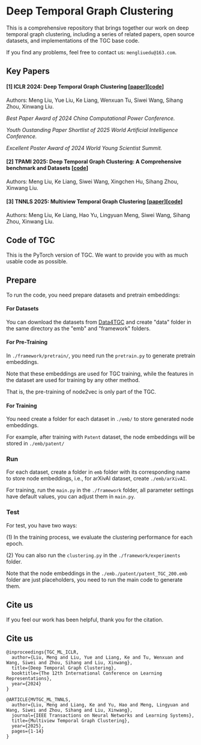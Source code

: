 # Deep Temporal Graph Clustering

This is a comprehensive repository that brings together our work on deep temporal graph clustering, including a series of related papers, open source datasets, and implementations of the TGC base code.

If you find any problems, feel free to contact us: ```mengliuedu@163.com```.

## Key Papers

#### [1] ICLR 2024: Deep Temporal Graph Clustering [[paper](https://arxiv.org/abs/2305.10738)][[code](https://github.com/MGitHubL/Deep-Temporal-Graph-Clustering)]

Authors: Meng Liu, Yue Liu, Ke Liang, Wenxuan Tu, Siwei Wang, Sihang Zhou, Xinwang Liu.

*Best Paper Award of 2024 China Computational Power Conference.*

*Youth Oustanding Paper Shortlist of 2025 World Artificial Intelligence Conference.*

*Excellent Poster Award of 2024 World Young Scientist Summit.*

#### [2] TPAMI 2025: Deep Temporal Graph Clustering: A Comprehensive benchmark and Datasets [[code](https://github.com/MGitHubL/BenchTGC)]

Authors: Meng Liu, Ke Liang, Siwei Wang, Xingchen Hu, Sihang Zhou, Xinwang Liu.

#### [3] TNNLS 2025: Multiview Temporal Graph Clustering [[paper](https://ieeexplore.ieee.org/document/11079275)][[code](https://github.com/MGitHubL/MVTGC)]

Authors: Meng Liu, Ke Liang, Hao Yu, Lingyuan Meng, Siwei Wang, Sihang Zhou, Xinwang Liu.

## Code of TGC

This is the PyTorch version of TGC. We want to provide you with as much usable code as possible.

## Prepare

To run the code, you need prepare datasets and pretrain embeddings:

#### For Datasets

You can download the datasets from [Data4TGC](https://github.com/MGitHubL/Data4TGC) and create "data" folder in the same directory as the "emb" and "framework" folders.

#### For Pre-Training

In ```./framework/pretrain/```, you need run the ```pretrain.py``` to generate pretrain embeddings.

Note that these embeddings are used for TGC training, while the features in the dataset are used for training by any other method.

That is, the pre-training of node2vec is only part of the TGC.

#### For Training

You need create a folder for each dataset in ```./emb/``` to store generated node embeddings.

For example, after training with `Patent` dataset, the node embeddings will be stored in ```./emb/patent/```


### Run

For each dataset, create a folder in ```emb``` folder with its corresponding name to store node embeddings, i.e., for arXivAI dataset, create ```./emb/arXivAI```.

For training, run the ```main.py``` in the ```./framework``` folder, all parameter settings have default values, you can adjust them in ```main.py```.

### Test

For test, you have two ways:

(1) In the training process, we evaluate the clustering performance for each epoch.

(2) You can also run the ```clustering.py``` in the ```./framework/experiments``` folder.

Note that the node embeddings in the ```./emb./patent/patent_TGC_200.emb``` folder are just placeholders, you need to run the main code to generate them.


## Cite us

If you feel our work has been helpful, thank you for the citation.

## Cite us

```
@inproceedings{TGC_ML_ICLR,
  author={Liu, Meng and Liu, Yue and Liang, Ke and Tu, Wenxuan and Wang, Siwei and Zhou, Sihang and Liu, Xinwang},
  title={Deep Temporal Graph Clustering},
  booktitle={The 12th International Conference on Learning Representations},
  year={2024}
}

@ARTICLE{MVTGC_ML_TNNLS,
  author={Liu, Meng and Liang, Ke and Yu, Hao and Meng, Lingyuan and Wang, Siwei and Zhou, Sihang and Liu, Xinwang},
  journal={IEEE Transactions on Neural Networks and Learning Systems}, 
  title={Multiview Temporal Graph Clustering}, 
  year={2025},
  pages={1-14}
}
```
